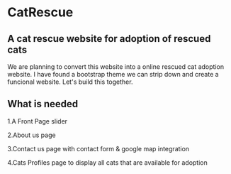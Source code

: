 # CatRescue
A cat rescue website for adoption of rescued cats
----------------

We are planning to convert this website into a online rescued cat adoption website. I have found a bootstrap theme we can strip down and create a funcional website. Let's build this together. 

What is needed
------
1.A Front Page slider

2.About us page

3.Contact us page with contact form & google map integration

4.Cats Profiles page to display all cats that are available for adoption
